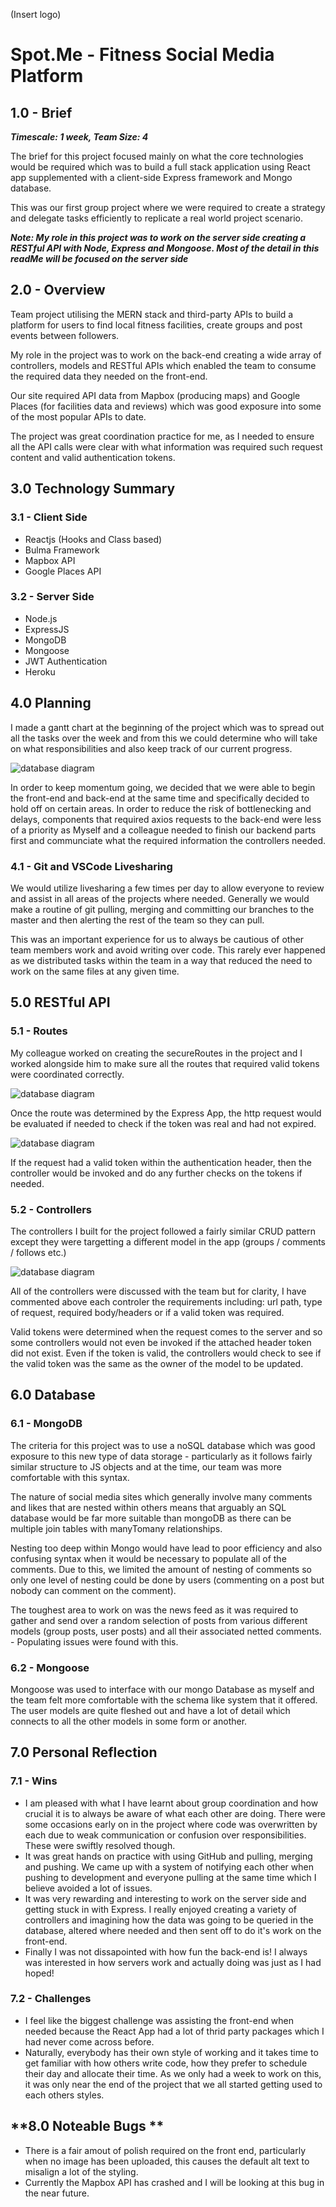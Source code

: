 (Insert logo)

# Spot.Me - Fitness Social Media Platform

## **1.0 - Brief**
***Timescale: 1 week, Team Size: 4***

The brief for this project focused mainly on what the core technologies would be required which was to build a full stack application using React app supplemented with a client-side Express framework and Mongo database. 

This was our first group project where we were required to create a strategy and delegate tasks efficiently to replicate a real world project scenario. 

***Note: My role in this project was to work on the server side creating a RESTful API with Node, Express and Mongoose. Most of the detail in this readMe will be focused on the server side***

## **2.0 - Overview**

Team project utilising the MERN stack and third-party APIs to build a platform for users to find local fitness facilities, create groups and post events between followers. 

My role in the project was to work on the back-end creating a wide array of controllers, models and RESTful APIs which enabled the team to consume the required data they needed on the front-end.

Our site required API data from Mapbox (producing maps) and Google Places (for facilities data and reviews) which was good exposure into some of the most popular APIs to date. 

The project was great coordination practice for me, as I needed to ensure all the API calls were clear with what information was required such request content and valid authentication tokens.

## **3.0 Technology Summary**

### **3.1 - Client Side**

- Reactjs (Hooks and Class based)
- Bulma Framework
- Mapbox API
- Google Places API



### **3.2 - Server Side**

- Node.js
- ExpressJS
- MongoDB
- Mongoose
- JWT Authentication
- Heroku



## **4.0 Planning**

I made a gantt chart at the beginning of the project which was to spread out all the tasks over the week and from this we could determine who will take on what responsibilities and also keep track of our current progress.


![database diagram](assets/readME_ganttchart.png)

In order to keep momentum going, we decided that we were able to begin the front-end and back-end at the same time and specifically decided to hold off on certain areas. In order to reduce the risk of bottlenecking and delays, components that required axios requests to the back-end were less of a priority as Myself and a colleague needed to finish our backend parts first and communciate what the required information the controllers needed. 

### **4.1 - Git and VSCode Livesharing**

We would utilize livesharing a few times per day to allow everyone to review and assist in all areas of the projects where needed. Generally we would make a routine of git pulling, merging and committing our branches to the master and then alerting the rest of the team so they can pull.

 This was an important experience for us to always be cautious of other team members work and avoid writing over code. This rarely ever happened as we distributed tasks within the team in a way that reduced the need to work on the same files at any given time.


## **5.0 RESTful API**

### **5.1 - Routes**

My colleague worked on creating the secureRoutes in the project and I worked alongside him to make sure all the routes that required valid tokens were coordinated correctly. 

![database diagram](assets/readME_secureroute.png)

Once the route was determined by the Express App, the http request would be evaluated if needed to check if the token was real and had not expired. 

![database diagram](assets/readME_routes.png)

If the request had a valid token within the authentication header, then the controller would be invoked and do any further checks on the tokens if needed.

### **5.2 - Controllers**

The controllers I built for the project followed a fairly similar CRUD pattern except they were targetting a different model in the app (groups / comments / follows etc.)

![database diagram](assets/readME_crud.png)

All of the controllers were discussed with the team but for clarity, I have commented above each controler the requirements including: url path, type of request, required body/headers or if a valid token was required.

Valid tokens were determined when the request comes to the server and so some controllers would not even be invoked if the attached header token did not exist. Even if the token is valid, the controllers would check to see if the valid token was the same as the owner of the model to be updated.

## **6.0 Database**

### **6.1 - MongoDB**

The criteria for this project was to use a noSQL database which was good exposure to this new type of data storage - particularly as it follows fairly similar structure to JS objects and at the time, our team was more comfortable with this syntax.

The nature of social media sites which generally involve many comments and likes that are nested within others means that arguably an SQL database would be far more suitable than mongoDB as there can be multiple join tables with manyTomany relationships.

Nesting too deep within Mongo would have lead to poor efficiency and also confusing syntax when it would be necessary to populate all of the comments. Due to this, we limited the amount of nesting of comments so only one level of nesting could be done by users (commenting on a post but nobody can comment on the comment).

The toughest area to work on was the news feed as it was required to gather and send over a random selection of posts from various different models (group posts, user posts) and all their associated netted comments. - Populating issues were found with this.

### **6.2 - Mongoose**

Mongoose was used to interface with our mongo Database as myself and the team felt more comfortable with the schema like system that it offered. The user models are quite fleshed out and have a lot of detail which connects to all the other models in some form or another.

## **7.0 Personal Reflection**

### **7.1 - Wins**

- I am pleased with what I have learnt about group coordination and how crucial it is to always be aware of what each other are doing. There were some occasions early on in the project where code was overwritten by each due to weak communication or confusion over responsibilities. These were swiftly resolved though.
- It was great hands on practice with using GitHub and pulling, merging and pushing. We came up with a system of notifying each other when pushing to development and everyone pulling at the same time which I believe avoided a lot of issues.
- It was very rewarding and interesting to work on the server side and getting stuck in with Express. I really enjoyed creating a variety of controllers and imagining how the data was going to be queried in the database, altered where needed and then sent off to do it's work on the front-end.
- Finally I was not dissapointed with how fun the back-end is! I always was interested in how servers work and actually doing was just as I had hoped!

### **7.2 - Challenges**

- I feel like the biggest challenge was assisting the front-end when needed because the React App had a lot of thrid party packages which I had never come across before.
- Naturally, everybody has their own style of working and it takes time to get familiar with how others write code, how they prefer to schedule their day and allocate their time. As we only had a week to work on this, it was only near the end of the project that we all started getting used to each others styles.

## **8.0 Noteable Bugs **
- There is a fair amout of polish required on the front end, particularly when no image has been uploaded, this causes the default alt text to misalign a lot of the styling.
- Currently the Mapbox API has crashed and I will be looking at this bug in the near future. 
